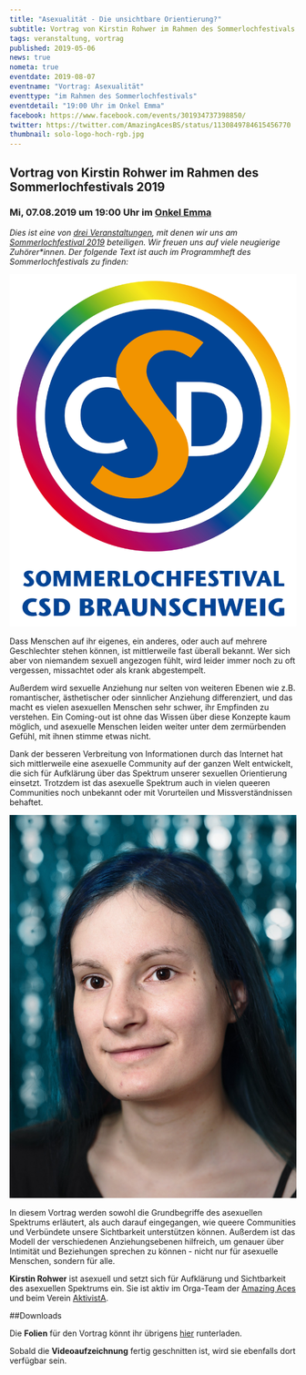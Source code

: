 ```yaml
---
title: "Asexualität - Die unsichtbare Orientierung?"
subtitle: Vortrag von Kirstin Rohwer im Rahmen des Sommerlochfestivals 2019
tags: veranstaltung, vortrag
published: 2019-05-06
news: true
nometa: true
eventdate: 2019-08-07
eventname: "Vortrag: Asexualität"
eventtype: "im Rahmen des Sommerlochfestivals"
eventdetail: "19:00 Uhr im Onkel Emma"
facebook: https://www.facebook.com/events/301934737398850/
twitter: https://twitter.com/AmazingAcesBS/status/1130849784615456770
thumbnail: solo-logo-hoch-rgb.jpg
---
```


## Vortrag von Kirstin Rohwer im Rahmen des Sommerlochfestivals 2019

### Mi, 07.08.2019 um 19:00 Uhr im [Onkel Emma](https://onkel-emma.org/)

*Dies ist eine von [drei Veranstaltungen](/sommerloch-2019/), mit denen wir uns am [Sommerlochfestival 2019](https://csd-bs.de/) beteiligen. Wir freuen uns auf viele neugierige Zuhörer\*innen. Der folgende Text ist auch im Programmheft des Sommerlochfestivals zu finden:*

![Foto_Hochformat_float_left](solo-logo-hoch-rgb.jpg)

Dass Menschen auf ihr eigenes, ein anderes, oder auch auf mehrere Geschlechter stehen können, ist mittlerweile fast überall bekannt. Wer sich aber von niemandem sexuell angezogen fühlt, wird leider immer noch zu oft vergessen, missachtet oder als krank abgestempelt.

Außerdem wird sexuelle Anziehung nur selten von weiteren Ebenen wie z.B. romantischer, ästhetischer oder sinnlicher Anziehung differenziert, und das macht es vielen asexuellen Menschen sehr schwer, ihr Empfinden zu verstehen. Ein Coming-out ist ohne das Wissen über diese Konzepte kaum möglich, und asexuelle Menschen leiden weiter unter dem zermürbenden Gefühl, mit ihnen stimme etwas nicht.

Dank der besseren Verbreitung von Informationen durch das Internet hat sich mittlerweile eine asexuelle Community auf der ganzen Welt entwickelt, die sich für Aufklärung über das Spektrum unserer sexuellen Orientierung einsetzt. Trotzdem ist das asexuelle Spektrum auch in vielen queeren Communities noch unbekannt oder mit Vorurteilen und Missverständnissen behaftet.

![Foto_Hochformat_float_right](kirstin_rohwer.jpg)

In diesem Vortrag werden sowohl die Grund&shy;begriffe des asexuellen Spektrums erläutert, als auch darauf eingegangen, wie queere Communities und Verbündete unsere Sichtbarkeit unterstützen können. Außerdem ist das Modell der verschiedenen Anziehungsebenen hilfreich, um genauer über Intimität und Beziehungen sprechen zu können - nicht nur für asexuelle Menschen, sondern für alle.

**Kirstin Rohwer** ist asexuell und setzt sich für Aufklärung und Sichtbarkeit des asexuellen Spektrums ein. Sie ist aktiv im Orga-Team der [Amazing Aces](http://amazing-aces-bs.de) und beim Verein [AktivistA](https://aktivista.net/).

##Downloads

Die **Folien** für den Vortrag könnt ihr übrigens [hier](http://metakiki.net/vortrag-asexualitaet/) runterladen. 

Sobald die **Videoaufzeichnung** fertig geschnitten ist, wird sie ebenfalls dort verfügbar sein.
